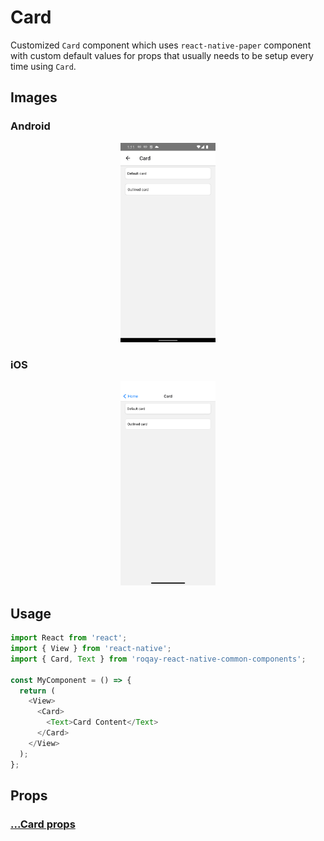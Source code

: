 # Card

Customized `Card` component which uses `react-native-paper` component with custom default values for props that usually needs to be setup every time using `Card`.

## Images

### Android

<p align="middle">
  <img src="/assets/images/card/android/card.png" width="30%" alt="Android Checkbox">
</p>

### iOS

<p align="middle">
  <img src="/assets/images/card/ios/card.png" width="30%" alt="iOS Checkbox">
</p>

## Usage

```js
import React from 'react';
import { View } from 'react-native';
import { Card, Text } from 'roqay-react-native-common-components';

const MyComponent = () => {
  return (
    <View>
      <Card>
        <Text>Card Content</Text>
      </Card>
    </View>
  );
};
```

## Props

### [...Card props](https://callstack.github.io/react-native-paper/card.html)
